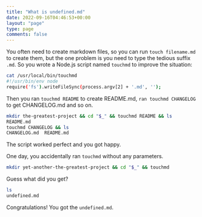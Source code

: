 ```yaml
---
title: "What is undefined.md"
date: 2022-09-16T04:46:53+00:00
layout: "page"
type: page
comments: false
---
```


You often need to create markdown files, so you can run `touch filename.md` to create them, but the one problem is you need to type the tedious suffix `.md`.
So you wrote a Node.js script named `touchmd` to improve the situation:
```bash
cat /usr/local/bin/touchmd
#!/usr/bin/env node
require('fs').writeFileSync(process.argv[2] + '.md', '');
```

Then you ran `touchmd README` to create README.md, `ran touchmd CHANGELOG` to get CHANGELOG.md and so on.
```bash
mkdir the-greatest-project && cd "$_" && touchmd README && ls
README.md
touchmd CHANGELOG && ls
CHANGELOG.md  README.md
```

The script worked perfect and you got happy.

One day, you accidentally ran `touchmd` without any parameters.
```bash
mkdir yet-another-the-greatest-project && cd "$_" && touchmd
```

Guess what did you get?
```bash
ls
undefined.md
```

Congratulations! You got the `undefined.md`.
